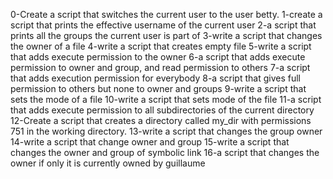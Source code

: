 0-Create a script that switches the current user to the user betty.
1-create a script that prints the effective username of the current user
2-a script that prints all the groups the current user is part of
3-write a script that changes the owner of a file
4-write a script that creates empty file
5-write a script that adds execute permission to the owner
6-a script that adds execute permission to owner and group, and read permission to others
7-a script that adds execution permission for everybody
8-a script that gives full permission to others but none to owner and groups
9-write a script that sets the mode of a file
10-write a script that sets mode of the file
11-a script that adds execute permission to all subdirectories of the current directory
12-Create a script that creates a directory called my_dir with permissions 751 in the working directory.
13-write a script that changes the group owner
14-write a script that change owner and group
15-write a script that changes the owner and group of symbolic link
16-a script that changes the owner if only it is currently owned by guillaume
